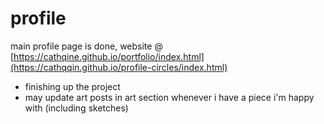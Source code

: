 # profile

main profile page is done, website @ [https://cathqine.github.io/portfolio/index.html](https://cathqqin.github.io/profile-circles/index.html)

- finishing up the project
- may update art posts in art section whenever i have a piece i'm happy with (including sketches)

